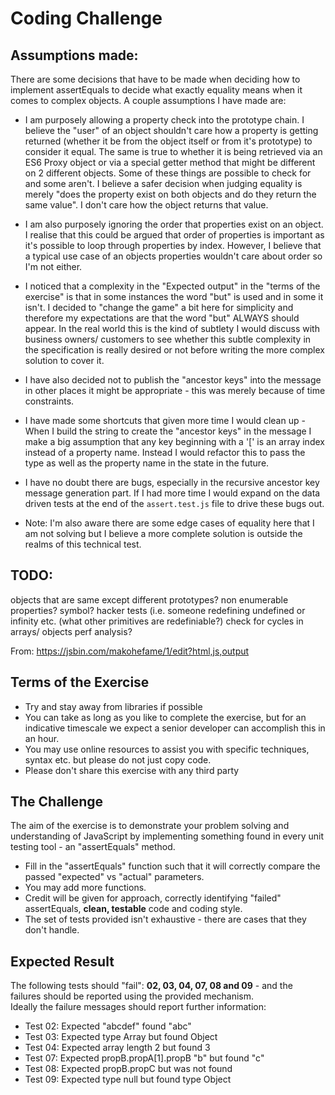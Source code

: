 # Coding Challenge

## Assumptions made:

There are some decisions that have to be made when deciding how to implement assertEquals to decide what exactly equality means when it comes to complex objects. A couple assumptions I have made are:

 * I am purposely allowing a property check into the prototype chain. I believe the "user" of an object shouldn't care how a property is getting returned (whether it be from the object itself or from it's prototype) to consider it equal.  The same is true to whether it is being retrieved via an ES6 Proxy object or via a special getter method that might be different on 2 different objects. Some of these things are possible to check for and some aren't. I believe a safer decision when judging equality is merely "does the property exist on both objects and do they return the same value". I don't care how the object returns that value.

 * I am also purposely ignoring the order that properties exist on an object. I realise that this could be argued that order of properties is important as it's possible to loop through properties by index. However, I believe that a typical use case of an objects properties wouldn't care about order so I'm not either.

 * I noticed that a complexity in the "Expected output" in the "terms of the exercise" is that in some instances the word "but" is used and in some it isn't. I decided to "change the game" a bit here for simplicity and therefore my expectations are that the word "but" ALWAYS should appear. In the real world this is the kind of subtlety I would discuss with business owners/ customers to see whether this subtle complexity in the specification is really desired or not before writing the more complex solution to cover it.

 * I have also decided not to publish the "ancestor keys" into the message in other places it might be appropriate - this was merely because of time constraints.

 * I have made some shortcuts that given more time I would clean up - When I build the string to create the "ancestor keys" in the message I make a big assumption that any key beginning with a '[' is an array index instead of a property name. Instead I would refactor this to pass the type as well as the property name in the state in the future.

 * I have no doubt there are bugs, especially in the recursive ancestor key message generation part. If I had more time I would expand on the data driven tests at the end of the `assert.test.js` file to drive these bugs out.

 * Note: I'm also aware there are some edge cases of equality here that I am not solving but I believe a more complete solution is outside the realms of this technical test.

## TODO:

 objects that are same except different prototypes?
 non enumerable properties?
 symbol?
 hacker tests (i.e. someone redefining undefined or infinity etc. (what other primitives are redefiniable?)
 check for cycles in arrays/ objects
 perf analysis?

From: https://jsbin.com/makohefame/1/edit?html,js,output

## Terms of the Exercise

 * Try and stay away from libraries if possible
 * You can take as long as you like to complete the exercise, but for an indicative timescale we expect a senior developer can accomplish this in an hour.
 * You may use online resources to assist you with specific techniques, syntax etc. but please do not just copy code.
 * Please don't share this exercise with any third party

## The Challenge

The aim of the exercise is to demonstrate your problem solving and understanding of JavaScript by implementing something found in every unit testing tool - an "assertEquals" method.

 *  Fill in the "assertEquals" function such that it will correctly compare the passed "expected" vs "actual" parameters.
 *  You may add more functions.
 *  Credit will be given for approach, correctly identifying "failed" assertEquals, **clean, testable** code and coding style.
 *  The set of tests provided isn't exhaustive - there are cases that they don't handle.

## Expected Result

The following tests should "fail": **02, 03, 04, 07, 08 and 09** - and the failures should be reported using the provided mechanism.  
Ideally the failure messages should report further information:

 *  Test 02: Expected "abcdef" found "abc"
 *  Test 03: Expected type Array but found Object
 *  Test 04: Expected array length 2 but found 3
 *  Test 07: Expected propB.propA\[1\].propB "b" but found "c"
 *  Test 08: Expected propB.propC but was not found
 *  Test 09: Expected type null but found type Object
